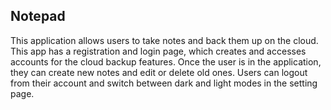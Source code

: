 ## Notepad

This application allows users to take notes and back them up on the cloud. This app has a registration and login page, which creates and accesses accounts for the cloud backup features. Once the user is in the application, they can create new notes and edit or delete old ones. Users can logout from their account and switch between dark and light modes in the setting page.
